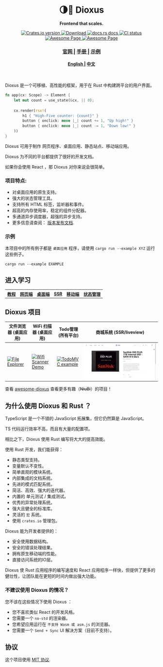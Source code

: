 <div align="center">
  <h1>🌗🚀 Dioxus</h1>
  <p>
    <strong>Frontend that scales.</strong>
  </p>
</div>

<div align="center">
  <!-- Crates version -->
  <a href="https://crates.io/crates/dioxus">
    <img src="https://img.shields.io/crates/v/dioxus.svg?style=flat-square"
    alt="Crates.io version" />
  </a>
  <!-- Downloads -->
  <a href="https://crates.io/crates/dioxus">
    <img src="https://img.shields.io/crates/d/dioxus.svg?style=flat-square"
      alt="Download" />
  </a>
  <!-- docs -->
  <a href="https://docs.rs/dioxus">
    <img src="https://img.shields.io/badge/docs-latest-blue.svg?style=flat-square"
      alt="docs.rs docs" />
  </a>
  <!-- CI -->
  <a href="https://github.com/jkelleyrtp/dioxus/actions">
    <img src="https://github.com/dioxuslabs/dioxus/actions/workflows/main.yml/badge.svg"
      alt="CI status" />
  </a>
</div>

<div align="center">
  <!--Awesome -->
  <a href="https://github.com/dioxuslabs/awesome-dioxus">
    <img src="https://cdn.rawgit.com/sindresorhus/awesome/d7305f38d29fed78fa85652e3a63e154dd8e8829/media/badge.svg" alt="Awesome Page" />
  </a>
  <!-- Discord -->
  <a href="https://discord.gg/XgGxMSkvUM">
    <img src="https://badgen.net/discord/members/XgGxMSkvUM" alt="Awesome Page" />
  </a>
</div>


<div align="center">
  <h3>
    <a href="https://dioxuslabs.com"> 官网 </a>
    <span> | </span>
    <a href="https://dioxuslabs.com/guide"> 手册 </a>
    <span> | </span>
    <a href="https://github.com/DioxusLabs/example-projects"> 示例 </a>
  </h3>
</div>

<div align="center">
  <h4>
    <a href="https://github.com/DioxusLabs/dioxus/blob/master/README.md"> English </a>
    <span> | </span>
    <a href="https://github.com/DioxusLabs/dioxus/blob/master/README.md"> 中文 </a>
  </h3>
</div>


<br/>

Dioxus 是一个可移植、高性能的框架，用于在 Rust 中构建跨平台的用户界面。

```rust
fn app(cx: Scope) -> Element {
    let mut count = use_state(&cx, || 0);

    cx.render(rsx!(
        h1 { "High-Five counter: {count}" }
        button { onclick: move |_| count += 1, "Up high!" }
        button { onclick: move |_| count -= 1, "Down low!" }
    ))
}
```

Dioxus 可用于制作 网页程序、桌面应用、静态站点、移动端应用。

Dioxus 为不同的平台都提供了很好的开发文档。

如果你会使用 React ，那 Dioxus 对你来说会很简单。 

### 项目特点:
- 对桌面应用的原生支持。
- 强大的状态管理工具。
- 支持所有 HTML 标签，监听器和事件。
- 超高的内存使用率，稳定的组件分配器。
- 多通道异步调度器，超强的异步支持。
- 更多信息请查阅： [版本发布文档](https://dioxuslabs.com/blog/introducing-dioxus/).

### 示例

本项目中的所有例子都是 `桌面应用` 程序，请使用 `cargo run --example XYZ` 运行这些例子。

```
cargo run --example EXAMPLE
```

## 进入学习

<table style="width:100%" align="center">
    <tr >
        <th><a href="https://dioxuslabs.com/guide/">教程</a></th>
        <th><a href="https://dioxuslabs.com/reference/web">网页端</a></th>
        <th><a href="https://dioxuslabs.com/reference/desktop/">桌面端</a></th>
        <th><a href="https://dioxuslabs.com/reference/ssr/">SSR</a></th>
        <th><a href="https://dioxuslabs.com/reference/mobile/">移动端</a></th>
        <th><a href="https://dioxuslabs.com/guide/concepts/managing_state.html">状态管理</a></th>
    <tr>
</table>


## Dioxus 项目

| 文件浏览器 (桌面应用)                                                                                                                                                        | WiFi 扫描器 (桌面应用)                                                                                                                                                                 | Todo管理 (所有平台)                                                                                                                                                 | 商城系统 (SSR/liveview)                                                                                                                                                 |
| ------------------------------------------------------------------------------------------------------------------------------------------------------------------------------- | -------------------------------------------------------------------------------------------------------------------------------------------------------------------------------------- | ----------------------------------------------------------------------------------------------------------------------------------------------------------------------- | ------------------------------------------------------------------------------------------------------------------------------------------------------------------------------------- |
| [![File Explorer](https://github.com/DioxusLabs/example-projects/raw/master/file-explorer/image.png)](https://github.com/DioxusLabs/example-projects/blob/master/file-explorer) | [![Wifi Scanner Demo](https://github.com/DioxusLabs/example-projects/raw/master/wifi-scanner/demo_small.png)](https://github.com/DioxusLabs/example-projects/blob/master/wifi-scanner) | [![TodoMVC example](https://github.com/DioxusLabs/example-projects/raw/master/todomvc/example.png)](https://github.com/DioxusLabs/example-projects/blob/master/todomvc) | [![E-commerce Example](https://github.com/DioxusLabs/example-projects/raw/master/ecommerce-site/demo.png)](https://github.com/DioxusLabs/example-projects/blob/master/ecommerce-site) |


查看 [awesome-dioxus](https://github.com/DioxusLabs/awesome-dioxus) 查看更多有趣（~~NiuBi~~）的项目！

## 为什么使用 Dioxus 和 Rust ？

TypeScript 是一个不错的 JavaScript 拓展集，但它仍然算是 JavaScript。

TS 代码运行效率不高，而且有大量的配置项。

相比之下，Dioxus 使用 Rust 编写将大大的提高效能。

使用 Rust 开发，我们能获得：

- 静态类型支持。
- 变量默认不变性。
- 简单直观的模块系统。
- 内部集成的文档系统。
- 先进的模式匹配系统。
- 简洁、高效、强大的迭代器。
- 内置的 单元测试 / 集成测试。
- 优秀的异常处理系统。
- 强大且健全的标准库。
- 灵活的 `宏` 系统。
- 使用 `crates.io` 管理包。

Dioxus 能为开发者提供的：

- 安全使用数据结构。
- 安全的错误处理结果。
- 拥有原生移动端的性能。
- 直接访问系统的IO层。

Dioxus 使 Rust 应用程序的编写速度和 React 应用程序一样快，但提供了更多的健壮性，让团队能在更短的时间内做出强大功能。

### 不建议使用 Dioxus 的情况？

您不该在这些情况下使用 Dioxus ：

- 您不喜欢类似 React 的开发风格。
- 您需要一个 `no-std` 的渲染器。
- 您希望应用运行在 `不支持 Wasm 或 asm.js` 的浏览器。
- 您需要一个 `Send + Sync` UI 解决方案（目前不支持）。


## 协议

这个项目使用 [MIT 协议].

[MIT 协议]: https://github.com/dioxuslabs/dioxus/blob/master/LICENSE
